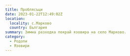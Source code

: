 ```yaml
---
title: Проблясъци
date: 2023-01-22T12:49:02Z
location:
  locality: с.Марково
  country: България
summary: Зимна разходка покрай язовира на село Марково.
category:
  - Родопи
  - Язовири
---
```

